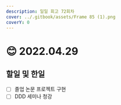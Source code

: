 ```yaml
---
description: 일일 회고 72회차
cover: ../.gitbook/assets/Frame 85 (1).png
coverY: 0
---
```


# 😊 2022.04.29

## 할일 및 한일

* [ ] 졸업 논문 프로젝트 구현
* [ ] DDD 세미나 청강
